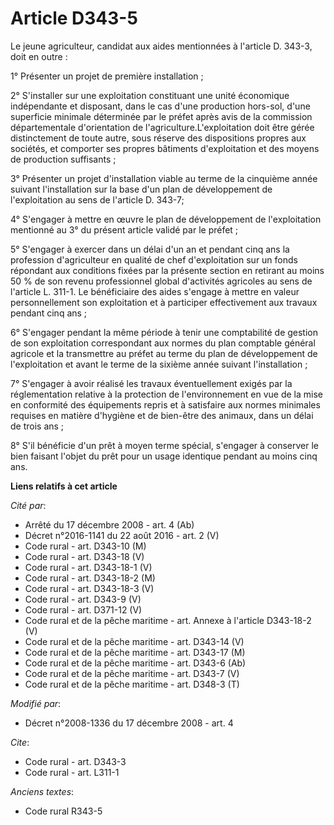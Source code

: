 # Article D343-5

Le jeune agriculteur, candidat aux aides mentionnées à l'article D. 343-3, doit en outre : 

1° Présenter un projet de première installation ; 

2° S'installer sur une exploitation constituant une unité économique indépendante et disposant, dans le cas d'une production
hors-sol, d'une superficie minimale déterminée par le préfet après avis de la commission départementale d'orientation de
l'agriculture.L'exploitation doit être gérée distinctement de toute autre, sous réserve des dispositions propres aux
sociétés, et comporter ses propres bâtiments d'exploitation et des moyens de production suffisants ; 

3° Présenter un projet d'installation viable au terme de la cinquième année suivant l'installation sur la base d'un plan de
développement de l'exploitation au sens de l'article D. 343-7; 

4° S'engager à mettre en œuvre le plan de développement de l'exploitation mentionné au 3° du présent article validé par le
préfet ; 

5° S'engager à exercer dans un délai d'un an et pendant cinq ans la profession d'agriculteur en qualité de chef
d'exploitation sur un fonds répondant aux conditions fixées par la présente section en retirant au moins 50 % de son revenu
professionnel global d'activités agricoles au sens de l'article L. 311-1. Le bénéficiaire des aides s'engage à mettre en
valeur personnellement son exploitation et à participer effectivement aux travaux pendant cinq ans ; 

6° S'engager pendant la même période à tenir une comptabilité de gestion de son exploitation correspondant aux normes du plan
comptable général agricole et la transmettre au préfet au terme du plan de développement de l'exploitation et avant le terme
de la sixième année suivant l'installation ; 

7° S'engager à avoir réalisé les travaux éventuellement exigés par la réglementation relative à la protection de
l'environnement en vue de la mise en conformité des équipements repris et à satisfaire aux normes minimales requises en
matière d'hygiène et de bien-être des animaux, dans un délai de trois ans ; 

8° S'il bénéficie d'un prêt à moyen terme spécial, s'engager à conserver le bien faisant l'objet du prêt pour un usage
identique pendant au moins cinq ans.

**Liens relatifs à cet article**

_Cité par_:

  - Arrêté du 17 décembre 2008 - art. 4 (Ab)
  - Décret n°2016-1141 du 22 août 2016 - art. 2 (V)
  - Code rural - art. D343-10 (M)
  - Code rural - art. D343-18 (V)
  - Code rural - art. D343-18-1 (V)
  - Code rural - art. D343-18-2 (M)
  - Code rural - art. D343-18-3 (V)
  - Code rural - art. D343-9 (V)
  - Code rural - art. D371-12 (V)
  - Code rural et de la pêche maritime - art. Annexe à l'article D343-18-2 (V)
  - Code rural et de la pêche maritime - art. D343-14 (V)
  - Code rural et de la pêche maritime - art. D343-17 (M)
  - Code rural et de la pêche maritime - art. D343-6 (Ab)
  - Code rural et de la pêche maritime - art. D343-7 (V)
  - Code rural et de la pêche maritime - art. D348-3 (T)

_Modifié par_:

  - Décret n°2008-1336 du 17 décembre 2008 - art. 4

_Cite_:

  - Code rural - art. D343-3
  - Code rural - art. L311-1

_Anciens textes_:

  - Code rural R343-5
